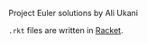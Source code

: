 Project Euler solutions by Ali Ukani

`.rkt` files are written in [Racket](http://racket-lang.org).
